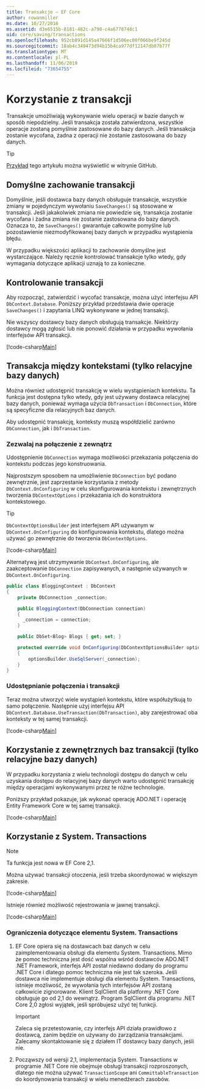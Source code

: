 ```yaml
---
title: Transakcje — EF Core
author: rowanmiller
ms.date: 10/27/2016
ms.assetid: d3e6515b-8181-482c-a790-c4a6778748c1
uid: core/saving/transactions
ms.openlocfilehash: 952cb891d145a47666f1d506ec00f066be9f245d
ms.sourcegitcommit: 18ab4c349473d94b15b4ca977df12147db07b77f
ms.translationtype: MT
ms.contentlocale: pl-PL
ms.lasthandoff: 11/06/2019
ms.locfileid: "73654755"
---
```

# <a name="using-transactions"></a>Korzystanie z transakcji

Transakcje umożliwiają wykonywanie wielu operacji w bazie danych w sposób niepodzielny. Jeśli transakcja została zatwierdzona, wszystkie operacje zostaną pomyślnie zastosowane do bazy danych. Jeśli transakcja zostanie wycofana, żadna z operacji nie zostanie zastosowana do bazy danych.

> [!TIP]  
> [Przykład](https://github.com/aspnet/EntityFramework.Docs/tree/master/samples/core/Saving/Transactions/) tego artykułu można wyświetlić w witrynie GitHub.

## <a name="default-transaction-behavior"></a>Domyślne zachowanie transakcji

Domyślnie, jeśli dostawca bazy danych obsługuje transakcje, wszystkie zmiany w pojedynczym wywołaniu `SaveChanges()` są stosowane w transakcji. Jeśli jakakolwiek zmiana nie powiedzie się, transakcja zostanie wycofana i żadna zmiana nie zostanie zastosowana do bazy danych. Oznacza to, że `SaveChanges()` gwarantuje całkowite pomyślne lub pozostawienie niezmodyfikowanej bazy danych w przypadku wystąpienia błędu.

W przypadku większości aplikacji to zachowanie domyślne jest wystarczające. Należy ręcznie kontrolować transakcje tylko wtedy, gdy wymagania dotyczące aplikacji uznają to za konieczne.

## <a name="controlling-transactions"></a>Kontrolowanie transakcji

Aby rozpocząć, zatwierdzić i wycofać transakcje, można użyć interfejsu API `DbContext.Database`. Poniższy przykład przedstawia dwie operacje `SaveChanges()` i zapytania LINQ wykonywane w jednej transakcji.

Nie wszyscy dostawcy bazy danych obsługują transakcje. Niektórzy dostawcy mogą zgłosić lub nie ponowić działania w przypadku wywołania interfejsów API transakcji.

[!code-csharp[Main](../../../samples/core/Saving/Transactions/ControllingTransaction/Sample.cs?name=Transaction&highlight=3,17,18,19)]

## <a name="cross-context-transaction-relational-databases-only"></a>Transakcja między kontekstami (tylko relacyjne bazy danych)

Można również udostępnić transakcję w wielu wystąpieniach kontekstu. Ta funkcja jest dostępna tylko wtedy, gdy jest używany dostawca relacyjnej bazy danych, ponieważ wymaga użycia `DbTransaction` i `DbConnection`, które są specyficzne dla relacyjnych baz danych.

Aby udostępnić transakcję, konteksty muszą współdzielić zarówno `DbConnection`, jak i `DbTransaction`.

### <a name="allow-connection-to-be-externally-provided"></a>Zezwalaj na połączenie z zewnątrz

Udostępnienie `DbConnection` wymaga możliwości przekazania połączenia do kontekstu podczas jego konstruowania.

Najprostszym sposobem na umożliwienie `DbConnection` być podano zewnętrznie, jest zaprzestanie korzystania z metody `DbContext.OnConfiguring` w celu skonfigurowania kontekstu i zewnętrznych tworzenia `DbContextOptions` i przekazania ich do konstruktora kontekstowego.

> [!TIP]  
> `DbContextOptionsBuilder` jest interfejsem API używanym w `DbContext.OnConfiguring` do konfigurowania kontekstu, dlatego można używać go zewnętrznie do tworzenia `DbContextOptions`.

[!code-csharp[Main](../../../samples/core/Saving/Transactions/SharingTransaction/Sample.cs?name=Context&highlight=3,4,5)]

Alternatywą jest utrzymywanie `DbContext.OnConfiguring`, ale zaakceptowanie `DbConnection` zapisywanych, a następnie używanych w `DbContext.OnConfiguring`.

``` csharp
public class BloggingContext : DbContext
{
    private DbConnection _connection;

    public BloggingContext(DbConnection connection)
    {
      _connection = connection;
    }

    public DbSet<Blog> Blogs { get; set; }

    protected override void OnConfiguring(DbContextOptionsBuilder optionsBuilder)
    {
        optionsBuilder.UseSqlServer(_connection);
    }
}
```

### <a name="share-connection-and-transaction"></a>Udostępnianie połączenia i transakcji

Teraz można utworzyć wiele wystąpień kontekstu, które współużytkują to samo połączenie. Następnie użyj interfejsu API `DbContext.Database.UseTransaction(DbTransaction)`, aby zarejestrować oba konteksty w tej samej transakcji.

[!code-csharp[Main](../../../samples/core/Saving/Transactions/SharingTransaction/Sample.cs?name=Transaction&highlight=1,2,3,7,16,23,24,25)]

## <a name="using-external-dbtransactions-relational-databases-only"></a>Korzystanie z zewnętrznych baz transakcji (tylko relacyjne bazy danych)

W przypadku korzystania z wielu technologii dostępu do danych w celu uzyskania dostępu do relacyjnej bazy danych warto udostępnić transakcję między operacjami wykonywanymi przez te różne technologie.

Poniższy przykład pokazuje, jak wykonać operację ADO.NET i operację Entity Framework Core w tej samej transakcji.

[!code-csharp[Main](../../../samples/core/Saving/Transactions/ExternalDbTransaction/Sample.cs?name=Transaction&highlight=4,10,21,26,27,28)]

## <a name="using-systemtransactions"></a>Korzystanie z System. Transactions

> [!NOTE]  
> Ta funkcja jest nowa w EF Core 2,1.

Można używać transakcji otoczenia, jeśli trzeba skoordynować w większym zakresie.

[!code-csharp[Main](../../../samples/core/Saving/Transactions/AmbientTransaction/Sample.cs?name=Transaction&highlight=1,2,3,26,27,28)]

Istnieje również możliwość rejestrowania w jawnej transakcji.

[!code-csharp[Main](../../../samples/core/Saving/Transactions/CommitableTransaction/Sample.cs?name=Transaction&highlight=1,15,28,29,30)]

### <a name="limitations-of-systemtransactions"></a>Ograniczenia dotyczące elementu System. Transactions  

1. EF Core opiera się na dostawcach baz danych w celu zaimplementowania obsługi dla elementu System. Transactions. Mimo że pomoc techniczna jest dość wspólna wśród dostawców ADO.NET .NET Framework, interfejs API został niedawno dodany do programu .NET Core i dlatego pomoc techniczna nie jest tak szeroka. Jeśli dostawca nie implementuje obsługi dla elementu System. Transactions, istnieje możliwość, że wywołania tych interfejsów API zostaną całkowicie zignorowane. Klient SqlClient dla platformy .NET Core obsługuje go od 2,1 do wewnątrz. Program SqlClient dla programu .NET Core 2,0 zgłosi wyjątek, jeśli spróbujesz użyć tej funkcji.

   > [!IMPORTANT]  
   > Zaleca się przetestowanie, czy interfejs API działa prawidłowo z dostawcą, zanim będzie on używany do zarządzania transakcjami. Zalecamy skontaktowanie się z działem IT dostawcy bazy danych, jeśli nie.

2. Począwszy od wersji 2,1, implementacja System. Transactions w programie .NET Core nie obejmuje obsługi transakcji rozproszonych, dlatego nie można używać `TransactionScope` ani `CommittableTransaction` do koordynowania transakcji w wielu menedżerach zasobów.
